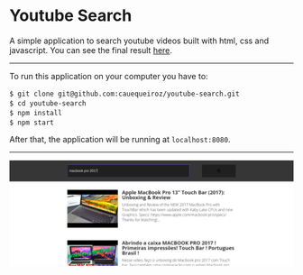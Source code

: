 # Youtube Search

A simple application to search youtube videos built with html, css and javascript.
You can see the final result [here](http://cauequeiroz.com.br/youtube-search).

---

To run this application on your computer you have to:

```sh
$ git clone git@github.com:cauequeiroz/youtube-search.git
$ cd youtube-search
$ npm install
$ npm start
```

After that, the application will be running at ```localhost:8080```.

---

![screenshot](screenshot.png)


